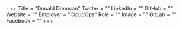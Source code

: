 +++
Title = "Donald Donovan"
Twitter = ""
LinkedIn = ""
GitHub = ""
Website = ""
Employer = "CloudOps"
Role = ""
Image = ""
GitLab = ""
Facebook = ""
+++
